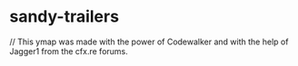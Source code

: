 # sandy-trailers

// This ymap was made with the power of Codewalker and with the help of Jagger1 from the cfx.re forums.
